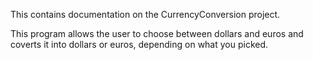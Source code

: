 This contains documentation on the CurrencyConversion project.


This program allows the user to choose between dollars and euros and coverts it into dollars or euros, depending on what you picked.


